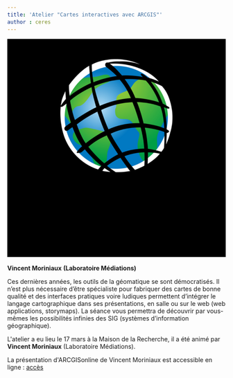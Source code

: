 ```yaml
---
title: 'Atelier "Cartes interactives avec ARCGIS"'
author : ceres
---
```


![ARCGIS](arcgis.png)

**Vincent Moriniaux** **(Laboratoire Médiations)**

Ces dernières années, les outils de la géomatique se sont démocratisés. Il n’est plus nécessaire d’être spécialiste pour fabriquer des cartes de bonne qualité et des interfaces pratiques voire ludiques permettent d’intégrer le langage cartographique dans ses présentations, en salle ou sur le web (web applications, storymaps). La séance vous permettra de découvrir par vous-mêmes les possibilités infinies des SIG (systèmes d’information géographique).

L'atelier a eu lieu le 17 mars à la Maison de la Recherche, il a été animé par **Vincent Moriniaux** (Laboratoire Médiations).

La présentation d'ARCGISonline de Vincent Moriniaux est accessible en ligne : [accès](https://dropsu.sorbonne-universite.fr/s/s6GjtMQKBrLSG2C)